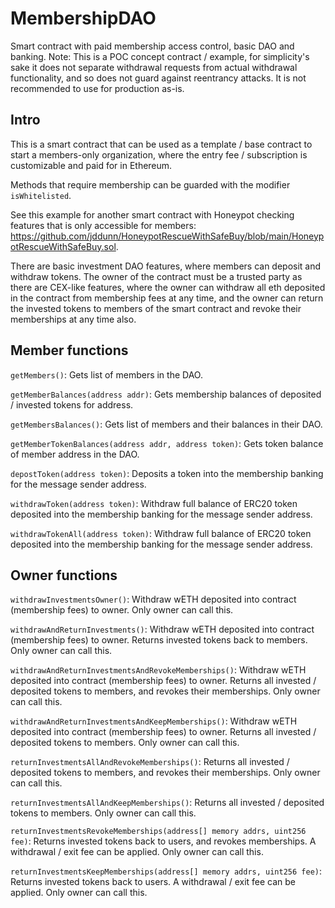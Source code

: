 # MembershipDAO
Smart contract with paid membership access control, basic DAO and banking. Note: This is a POC concept contract / example, for simplicity's sake it does not separate withdrawal requests from actual withdrawal functionality, and so does not guard against reentrancy attacks. It is not recommended to use for production as-is.

## Intro

This is a smart contract that can be used as a template / base contract to start a members-only organization, where the entry fee / subscription is customizable and paid for in Ethereum. 

Methods that require membership can be guarded with the modifier `isWhitelisted`. 

See this example for another smart contract with Honeypot checking features that is only accessible for members: https://github.com/jddunn/HoneypotRescueWithSafeBuy/blob/main/HoneypotRescueWithSafeBuy.sol.

There are basic investment DAO features, where members can deposit and withdraw tokens. The owner of the contract must be a trusted party as there are CEX-like features, where the owner can withdraw all eth deposited in the contract from membership fees at any time, and the owner can return the invested tokens to members of the smart contract and revoke their memberships at any time also.

## Member functions

`getMembers()`: Gets list of members in the DAO.

`getMemberBalances(address addr)`: Gets membership balances of deposited / invested tokens for address.

`getMembersBalances()`: Gets list of members and their balances in their DAO.

`getMemberTokenBalances(address addr, address token)`: Gets token balance of member address in the DAO.

`depostToken(address token)`: Deposits a token into the membership banking for the message sender address.

`withdrawToken(address token)`: Withdraw full balance of ERC20 token deposited into the membership banking for the message sender address.

`withdrawTokenAll(address token)`: Withdraw full balance of ERC20 token deposited into the membership banking for the message sender address.

## Owner functions

`withdrawInvestmentsOwner()`: Withdraw wETH deposited into contract (membership fees) to owner. Only owner can call this.

`withdrawAndReturnInvestments()`: Withdraw wETH deposited into contract (membership fees) to owner. Returns invested tokens back to members. Only owner can call this.

`withdrawAndReturnInvestmentsAndRevokeMemberships()`: Withdraw wETH deposited into contract (membership fees) to owner. Returns all invested / deposited tokens to members, and revokes their memberships. Only owner can call this.

`withdrawAndReturnInvestmentsAndKeepMemberships()`: Withdraw wETH deposited into contract (membership fees) to owner. Returns all invested / deposited tokens to members. Only owner can call this.

`returnInvestmentsAllAndRevokeMemberships()`: Returns all invested / deposited tokens to members, and revokes their memberships. Only owner can call this.

`returnInvestmentsAllAndKeepMemberships()`: Returns all invested / deposited tokens to members. Only owner can call this.

`returnInvestmentsRevokeMemberships(address[] memory addrs, uint256 fee)`: Returns invested tokens back to users, and revokes memberships. A withdrawal / exit fee can be applied. Only owner can call this.

`returnInvestmentsKeepMemberships(address[] memory addrs, uint256 fee)`: Returns invested tokens back to users. A withdrawal / exit fee can be applied. Only owner can call this.



